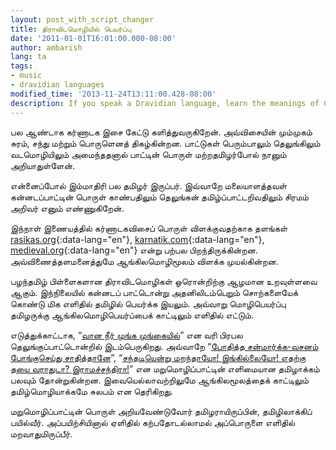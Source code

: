 ```yaml
---
layout: post_with_script_changer
title: திராவிடமொழியில் பெயர்ப்பு
date: '2011-01-01T16:01:00.000-08:00'
author: ambarish
lang: ta
tags:
- music
- dravidian languages
modified_time: '2013-11-24T13:11:00.428-08:00'
description: If you speak a Dravidian language, learn the meanings of Carnatic songs through that language and not through English.
---
```


பல ஆண்டாக கர்ணாடக இசை கேட்டு களித்துவருகிறேன். அவ்விசையின் மும்முகம் சுரம், சந்து மற்றும் பொருளெனத் திகழ்கின்றன. பாட்டுகள் பெரும்பாலும் தெலுங்கிலும் வடமொழியிலும் அமைந்ததனால் பாட்டின் பொருள் மற்றதமிழர்போல் நானும் அறியாதுள்ளேன்.

என்னைப்போல் இம்மாதிரி பல தமிழர் இருப்பர். இவ்வாறே மலையாளத்தவள் கன்னடப்பாட்டின் பொருள் காண்பதிலும் தெலுங்கன் தமிழ்ப்பாட்டறிவதிலும் சிரமம் அறிவர் எனும் எண்ணுகிறேன்.

இந்நாள் இணையத்தில் கர்ணாடகவிசைப் பொருள் விளக்குவதற்காக தளங்கள் [rasikas.org](http://rasikas.org/){:data-lang="en"}, [karnatik.com](http://karnatik.com/){:data-lang="en"}, [medieval.org](http://medieval.org/){:data-lang="en"} என்று பற்பல பிறந்திருக்கின்றன. அவ்விணைத்தளமனைத்துமே ஆங்கிலமொழிமூலம் விளக்க முயல்கின்றன.

பழந்தமிழ் பிள்ளைகளான திராவிடமொழிகள் ஓரொன்றிற்கு ஆழமான உறவுள்ளவை ஆகும். இந்நிலையில் கன்னடப் பாட்டொன்று அதனிலிடம்பெறும் சொற்களையேக் கொண்டு மிக எளிதில் தமிழில் பெயர்க்க இயலும். அவ்வாறு மொழிபெயர்ப்பு தமிழருக்கு ஆங்கிலமொழிபெயர்ப்பைக் காட்டிலும் எளிதில் எட்டும்.

எடுத்துக்காட்டாக, “[வான நீர் முங்க முங்கையில்](https://rasikas.org/mw/index.php?title=Dhyaname_varamaina)” என வரி பிரபல தெலுங்குப்பாட்டொன்றில் இடம்பெருகிறது. அவ்வாறே “[போதித்த சன்மார்க்க-வசனம் போங்குசெய்து சாதித்தானே](http://www.shivkumar.org/music/sadhinchane-new.htm)”, “[சந்தடியென்று மறந்தாயோ! இங்கில்லையோ! எதற்கு தயை வராதுடா? இராமச்சந்திரா!](https://rasikas.org/mw/index.php?title=Enduku_Dayaradura)” என மறுமொழிப்பாட்டின் எளிமையான தமிழாக்கம் பலவும் தோன்றுகின்றன. இவையெல்லாவற்றிலுமே ஆங்கிலமூலத்தைக் காட்டிலும் தமிழ்மொழியாக்கமே சுலபம் என தெரிகிறது.

மறுமொழிப்பாட்டின் பொருள் அறியவேண்டுவோர் தமிழராயிருப்பின், தமிழிலாக்கிப் பயில்வீர். அப்பயிற்சியினால் ஏளிதில் கற்பதோடல்லாமல் அப்பொருளை எளிதில் மறவாதுமிருப்பீர்.
